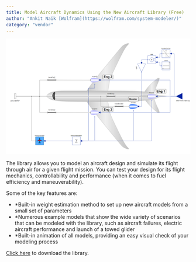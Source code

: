 ```yaml
---
title: Model Aircraft Dynamics Using the New Aircraft Library (Free)
author: "Ankit Naik [Wolfram](https://wolfram.com/system-modeler/)"
category: "vendor"
---
```

![Alt text](SystemModeler_Aircraft.png 'Aircraft library')

The library allows you to model an aircraft design and simulate its flight through air for a given flight mission. You can test your design for its flight mechanics, controllability and performance (when it comes to fuel efficiency and maneuverability).

Some of the key features are:
- *Built-in weight estimation method to set up new aircraft models from a small set of parameters
- *Numerous example models that show the wide variety of scenarios that can be modeled with the library, such as aircraft failures, electric aircraft performance and launch of a towed glider
- *Built-in animation of all models, providing an easy visual check of your modeling process

[Click here](https://www.wolfram.com/system-modeler/libraries/aircraft/) to download the library.
